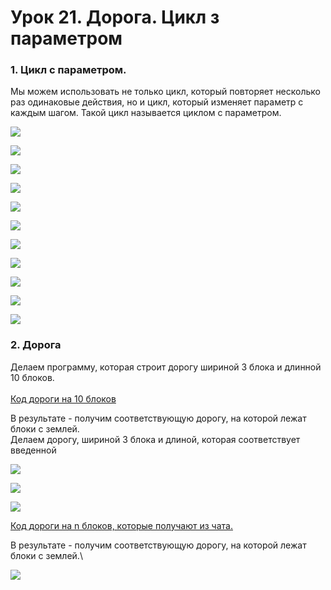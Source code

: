 # Урок 21. Дорога. Цикл з параметром

### 1. Цикл с параметром.

Мы можем использовать не только цикл, который повторяет несколько раз одинаковые действия, но и цикл, который изменяет параметр с каждым шагом. Такой цикл называется циклом с параметром.&#x20;

![](<../../.gitbook/assets/Minecraft Education Edition (7).jpg>)

![](<../../.gitbook/assets/Minecraft Education Edition1 (8).jpg>)

![](<../../.gitbook/assets/Minecraft Education Edition2 (7).jpg>)

![](<../../.gitbook/assets/Minecraft Education Edition3 (7).jpg>)

![](<../../.gitbook/assets/Minecraft Education Edition4 (7).jpg>)

![](<../../.gitbook/assets/Minecraft Education Edition5 (7).jpg>)

![](<../../.gitbook/assets/Minecraft Education Edition6 (5).jpg>)

![](<../../.gitbook/assets/Minecraft Education Edition7 (4).jpg>)

![](<../../.gitbook/assets/Minecraft Education Edition8 (1).jpg>)

![](<../../.gitbook/assets/Minecraft Education Edition9 (1).jpg>)

![](<../../.gitbook/assets/Minecraft Education Edition10 (2).jpg>)

### 2. Дорога

Делаем программу, которая строит дорогу шириной 3 блока и длинной 10 блоков.\
\
[Код дороги на 10 блоков](https://github.com/mikh-maksi/minecraft-code/blob/main/10road.js)

В результате - получим соответствующую дорогу, на которой лежат блоки с землей. \
Делаем дорогу, шириной 3 блока и длиной, которая соответствует введенной&#x20;

![](../../.gitbook/assets/road10.jpg)

![](<../../.gitbook/assets/road10\_ (1) (1).jpg>)

![](../../.gitbook/assets/road\_num.jpg)

[Код дороги на n блоков, которые получают из чата.](https://github.com/mikh-maksi/minecraft-code/blob/main/10road.js)

В результате - получим соответствующую дорогу, на которой лежат блоки с землей.\


![](<../../.gitbook/assets/road10\_ (1).jpg>)
